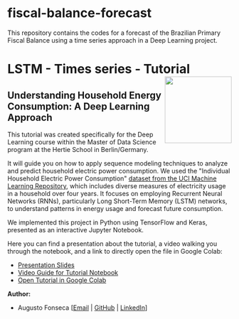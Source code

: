 # fiscal-balance-forecast
This repository contains the codes for a forecast of the Brazilian Primary Fiscal Balance using a time series approach in a Deep Learning project.


# LSTM - Times series - Tutorial <img src="https://upload.wikimedia.org/wikipedia/commons/thumb/2/23/Hertie_School_of_Governance_logo.svg/1200px-Hertie_School_of_Governance_logo.svg.png" width="150px" align="right" />
## Understanding Household Energy Consumption: A Deep Learning Approach 



This tutorial was created specifically for the Deep Learning course within the Master of Data Science program at the Hertie School in Berlin/Germany.

It will guide you on how to apply sequence modeling techniques to analyze and predict household electric power consumption. We used the "Individual Household Electric Power Consumption" [dataset from the UCI Machine Learning Repository](https://archive.ics.uci.edu/dataset/235/individual+household+electric+power+consumption), which includes diverse measures of electricity usage in a household over four years. It focuses on employing Recurrent Neural Networks (RNNs), particularly Long Short-Term Memory (LSTM) networks, to understand patterns in energy usage and forecast future consumption. 

We implemented this project in Python using TensorFlow and Keras, presented as an interactive Jupyter Notebook.

Here you can find a presentation about the tutorial, a video walking you through the notebook, and a link to directly open the file in Google Colab:

* [Presentation Slides](https://github.com/augustofonseca25/LSTM-time-series-tutorial/blob/main/presentation/LSTM%20-%20Tutorial.pdf)
* [Video Guide for Tutorial Notebook](https://drive.google.com/drive/folders/1nJDI_HRgL6rGRGpG3AUSxzsj_Ar-Y7NA?usp=sharing)
* [Open Tutorial in Google Colab](https://githubtocolab.com/augustofonseca25/LSTM-time-series-tutorial/blob/main/Final_Forecast_Tutorial.ipynb)

**Author:**

*   Augusto Fonseca [[Email](mailto:a.fonseca@students.hertie-school.org) | [GitHub](https://github.com/augustofonseca25) | [LinkedIn](https://www.linkedin.com/in/augustofonseca-brazil)]
